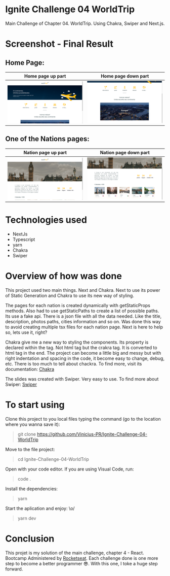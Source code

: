 # Ignite Challenge 04 WorldTrip
Main Challenge of Chapter 04. WorldTrip. Using Chakra, Swiper and Next.js.

# Screenshot - Final Result

## Home Page:

Home page up part            |  Home page down part  
:-------------------------:|:-------------------------:
<img src="https://github.com/Vinicius-PR/-Ignite-Challenge-04-WorldTrip/blob/main/Final%20Result%20Screenshot/HomePageUp.png" width="425"/>  |  <img src="https://github.com/Vinicius-PR/-Ignite-Challenge-04-WorldTrip/blob/main/Final%20Result%20Screenshot/HomePageDown.png" width="425"/>

## One of the Nations pages:

Nation page up part            |  Nation page down part  
:-------------------------:|:-------------------------:
<img src="https://github.com/Vinicius-PR/-Ignite-Challenge-04-WorldTrip/blob/main/Final%20Result%20Screenshot/EuropaPageUp.png" width="425"/>  |  <img src="https://github.com/Vinicius-PR/-Ignite-Challenge-04-WorldTrip/blob/main/Final%20Result%20Screenshot/EuropaPageDown.png" width="425"/>

# Technologies used
* NextJs
* Typescript
* yarn
* Chakra
* Swiper

# Overview of how was done

This project used two main things. Next and Chakra. Next to use its power of Static Generation and Chakra to use its new way of styling. 

The pages for each nation is created dynamically with getStaticProps methods. Also had to use getStaticPaths to create a list of possible paths. Its use a fake api. There is a json file with all the data needed. Like the title, description, photos paths, cities information and so on. Was done this way to avoid creating multiple tsx files for each nation page. Next is here to help so, lets use it, right?

Chakra give me a new way to styling the components. Its property is declared within the tag. Not html tag but the crakra tag. It is converted to html tag in the end. The project can become a little big and messy but with right indentation and spacing in the code, it become easy to change, debug, etc. There is too much to tell about chackra. To find more, visit its documentation: [Chakra](https://chakra-ui.com/)

The slides was created with Swiper. Very easy to use. To find more about Swiper: [Swiper](https://swiperjs.com/react)

# To start using

Clone this project to you local files typing the command (go to the location where you wanna save it):
> git clone https://github.com/Vinicius-PR/Ignite-Challenge-04-WorldTrip

Move to the file project:
> cd Ignite-Challenge-04-WorldTrip

Open with your code editor. If you are using Visual Code, run:

> code .

Install the dependencies:
> yarn

Start the aplication and enjoy: \o/
> yarn dev

# Conclusion
This projet is my solution of the main challenge, chapter 4 - React. Bootcamp Administered by [Rocketseat](https://rocketseat.com.br/ "Rocketseat").
Each challenge done is one more step to become a better programmer 😎. With this one, I toke a huge step forward.
